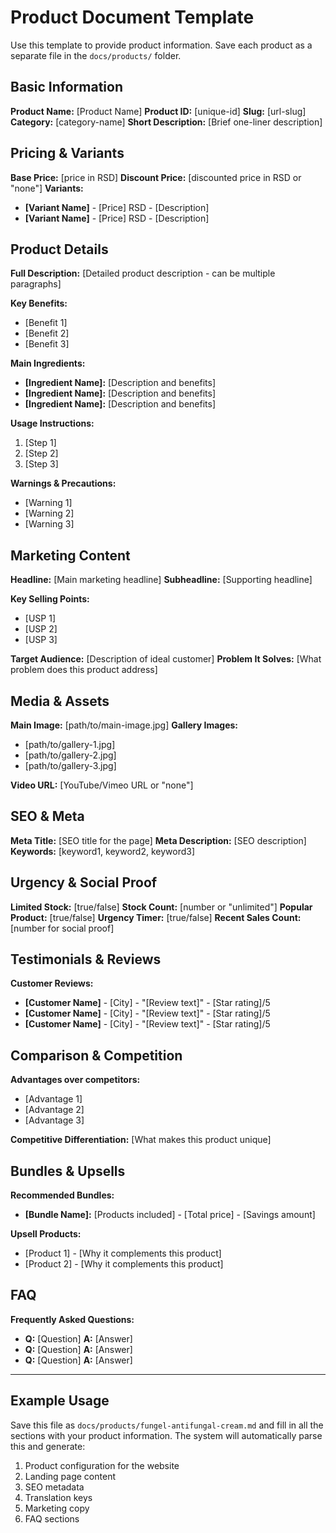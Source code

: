 # Product Document Template

Use this template to provide product information. Save each product as a separate file in the `docs/products/` folder.

## Basic Information
**Product Name:** [Product Name]
**Product ID:** [unique-id]
**Slug:** [url-slug]
**Category:** [category-name]
**Short Description:** [Brief one-liner description]

## Pricing & Variants
**Base Price:** [price in RSD]
**Discount Price:** [discounted price in RSD or "none"]
**Variants:**
- **[Variant Name]** - [Price] RSD - [Description]
- **[Variant Name]** - [Price] RSD - [Description]

## Product Details
**Full Description:**
[Detailed product description - can be multiple paragraphs]

**Key Benefits:**
- [Benefit 1]
- [Benefit 2]
- [Benefit 3]

**Main Ingredients:**
- **[Ingredient Name]:** [Description and benefits]
- **[Ingredient Name]:** [Description and benefits]
- **[Ingredient Name]:** [Description and benefits]

**Usage Instructions:**
1. [Step 1]
2. [Step 2]
3. [Step 3]

**Warnings & Precautions:**
- [Warning 1]
- [Warning 2]
- [Warning 3]

## Marketing Content
**Headline:** [Main marketing headline]
**Subheadline:** [Supporting headline]

**Key Selling Points:**
- [USP 1]
- [USP 2]
- [USP 3]

**Target Audience:** [Description of ideal customer]
**Problem It Solves:** [What problem does this product address]

## Media & Assets
**Main Image:** [path/to/main-image.jpg]
**Gallery Images:**
- [path/to/gallery-1.jpg]
- [path/to/gallery-2.jpg]
- [path/to/gallery-3.jpg]

**Video URL:** [YouTube/Vimeo URL or "none"]

## SEO & Meta
**Meta Title:** [SEO title for the page]
**Meta Description:** [SEO description]
**Keywords:** [keyword1, keyword2, keyword3]

## Urgency & Social Proof
**Limited Stock:** [true/false]
**Stock Count:** [number or "unlimited"]
**Popular Product:** [true/false]
**Urgency Timer:** [true/false]
**Recent Sales Count:** [number for social proof]

## Testimonials & Reviews
**Customer Reviews:**
- **[Customer Name]** - [City] - "[Review text]" - [Star rating]/5
- **[Customer Name]** - [City] - "[Review text]" - [Star rating]/5
- **[Customer Name]** - [City] - "[Review text]" - [Star rating]/5

## Comparison & Competition
**Advantages over competitors:**
- [Advantage 1]
- [Advantage 2]
- [Advantage 3]

**Competitive Differentiation:** [What makes this product unique]

## Bundles & Upsells
**Recommended Bundles:**
- **[Bundle Name]:** [Products included] - [Total price] - [Savings amount]

**Upsell Products:**
- [Product 1] - [Why it complements this product]
- [Product 2] - [Why it complements this product]

## FAQ
**Frequently Asked Questions:**
- **Q:** [Question]
  **A:** [Answer]
- **Q:** [Question]
  **A:** [Answer]
- **Q:** [Question]
  **A:** [Answer]

---

## Example Usage
Save this file as `docs/products/fungel-antifungal-cream.md` and fill in all the sections with your product information. The system will automatically parse this and generate:

1. Product configuration for the website
2. Landing page content
3. SEO metadata
4. Translation keys
5. Marketing copy
6. FAQ sections
